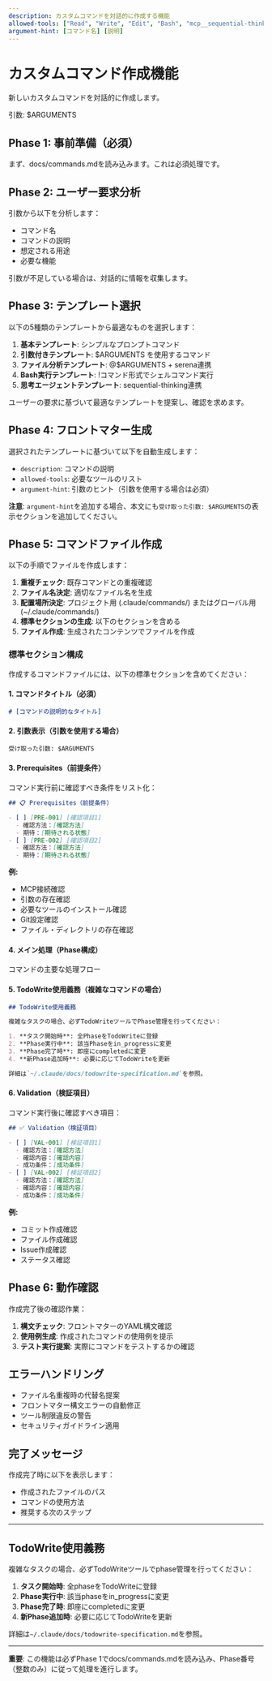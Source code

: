 ```yaml
---
description: カスタムコマンドを対話的に作成する機能
allowed-tools: ["Read", "Write", "Edit", "Bash", "mcp__sequential-thinking__*", "TodoWrite"]
argument-hint: [コマンド名] [説明]
---
```


# カスタムコマンド作成機能

新しいカスタムコマンドを対話的に作成します。

引数: $ARGUMENTS

## Phase 1: 事前準備（必須）

まず、docs/commands.mdを読み込みます。これは必須処理です。

## Phase 2: ユーザー要求分析

引数から以下を分析します：
- コマンド名
- コマンドの説明
- 想定される用途
- 必要な機能

引数が不足している場合は、対話的に情報を収集します。

## Phase 3: テンプレート選択

以下の5種類のテンプレートから最適なものを選択します：

1. **基本テンプレート**: シンプルなプロンプトコマンド
2. **引数付きテンプレート**: $ARGUMENTS を使用するコマンド
3. **ファイル分析テンプレート**: @$ARGUMENTS + serena連携
4. **Bash実行テンプレート**: !コマンド形式でシェルコマンド実行
5. **思考エージェントテンプレート**: sequential-thinking連携

ユーザーの要求に基づいて最適なテンプレートを提案し、確認を求めます。

## Phase 4: フロントマター生成

選択されたテンプレートに基づいて以下を自動生成します：

- `description`: コマンドの説明
- `allowed-tools`: 必要なツールのリスト
- `argument-hint`: 引数のヒント（引数を使用する場合は必須）

**注意**: `argument-hint`を追加する場合、本文にも`受け取った引数: $ARGUMENTS`の表示セクションを追加してください。

## Phase 5: コマンドファイル作成

以下の手順でファイルを作成します：

1. **重複チェック**: 既存コマンドとの重複確認
2. **ファイル名決定**: 適切なファイル名を生成
3. **配置場所決定**: プロジェクト用 (.claude/commands/) またはグローバル用 (~/.claude/commands/)
4. **標準セクションの生成**: 以下のセクションを含める
5. **ファイル作成**: 生成されたコンテンツでファイルを作成

### 標準セクション構成

作成するコマンドファイルには、以下の標準セクションを含めてください：

#### 1. コマンドタイトル（必須）
```markdown
# [コマンドの説明的なタイトル]
```

#### 2. 引数表示（引数を使用する場合）
```markdown
受け取った引数: $ARGUMENTS
```

#### 3. Prerequisites（前提条件）
コマンド実行前に確認すべき条件をリスト化：
```markdown
## 📋 Prerequisites（前提条件）

- [ ] [PRE-001] [確認項目1]
  - 確認方法：[確認方法]
  - 期待：[期待される状態]
- [ ] [PRE-002] [確認項目2]
  - 確認方法：[確認方法]
  - 期待：[期待される状態]
```

**例:**
- MCP接続確認
- 引数の存在確認
- 必要なツールのインストール確認
- Git設定確認
- ファイル・ディレクトリの存在確認

#### 4. メイン処理（Phase構成）
コマンドの主要な処理フロー

#### 5. TodoWrite使用義務（複雑なコマンドの場合）
```markdown
## TodoWrite使用義務

複雑なタスクの場合、必ずTodoWriteツールでPhase管理を行ってください：

1. **タスク開始時**: 全PhaseをTodoWriteに登録
2. **Phase実行中**: 該当Phaseをin_progressに変更
3. **Phase完了時**: 即座にcompletedに変更
4. **新Phase追加時**: 必要に応じてTodoWriteを更新

詳細は`~/.claude/docs/todowrite-specification.md`を参照。
```

#### 6. Validation（検証項目）
コマンド実行後に確認すべき項目：
```markdown
## ✅ Validation（検証項目）

- [ ] [VAL-001] [検証項目1]
  - 確認方法：[確認方法]
  - 確認内容：[確認内容]
  - 成功条件：[成功条件]
- [ ] [VAL-002] [検証項目2]
  - 確認方法：[確認方法]
  - 確認内容：[確認内容]
  - 成功条件：[成功条件]
```

**例:**
- コミット作成確認
- ファイル作成確認
- Issue作成確認
- ステータス確認

## Phase 6: 動作確認

作成完了後の確認作業：

1. **構文チェック**: フロントマターのYAML構文確認
2. **使用例生成**: 作成されたコマンドの使用例を提示
3. **テスト実行提案**: 実際にコマンドをテストするかの確認

## エラーハンドリング

- ファイル名重複時の代替名提案
- フロントマター構文エラーの自動修正
- ツール制限違反の警告
- セキュリティガイドライン適用

## 完了メッセージ

作成完了時に以下を表示します：
- 作成されたファイルのパス
- コマンドの使用方法
- 推奨する次のステップ

---

## TodoWrite使用義務

複雑なタスクの場合、必ずTodoWriteツールでphase管理を行ってください：

1. **タスク開始時**: 全phaseをTodoWriteに登録
2. **Phase実行中**: 該当phaseをin_progressに変更
3. **Phase完了時**: 即座にcompletedに変更
4. **新Phase追加時**: 必要に応じてTodoWriteを更新

詳細は`~/.claude/docs/todowrite-specification.md`を参照。

---

**重要**: この機能は必ずPhase 1でdocs/commands.mdを読み込み、Phase番号（整数のみ）に従って処理を進行します。

